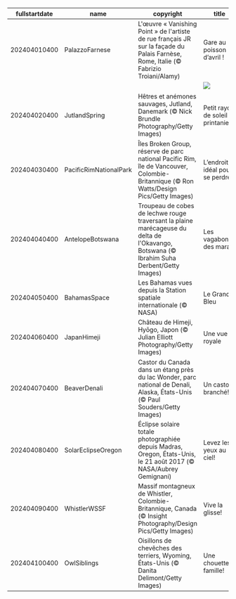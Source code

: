 |fullstartdate|name|copyright|title|image|
|--|--|--|--|--|
202404010400|PalazzoFarnese|L'œuvre « Vanishing Point » de l'artiste de rue français JR sur la façade du Palais Farnèse, Rome, Italie (© Fabrizio Troiani/Alamy)|Gare au poisson d’avril !|![](/fr-CA/2024/04/202404010400PalazzoFarnese.jpg)|
||||![](/fr-CA/2024/04/.jpg)|
202404020400|JutlandSpring|Hêtres et anémones sauvages, Jutland, Danemark (© Nick Brundle Photography/Getty Images)|Petit rayon de soleil printanier|![](/fr-CA/2024/04/202404020400JutlandSpring.jpg)|
202404030400|PacificRimNationalPark|Îles Broken Group, réserve de parc national Pacific Rim, île de Vancouver, Colombie-Britannique (© Ron Watts/Design Pics/Getty Images)|L’endroit idéal pour se perdre|![](/fr-CA/2024/04/202404030400PacificRimNationalPark.jpg)|
202404040400|AntelopeBotswana|Troupeau de cobes de lechwe rouge traversant la plaine marécageuse du delta de l'Okavango, Botswana (© Ibrahim Suha Derbent/Getty Images)|Les vagabonds des marais|![](/fr-CA/2024/04/202404040400AntelopeBotswana.jpg)|
202404050400|BahamasSpace|Les Bahamas vues depuis la Station spatiale internationale (© NASA)|Le Grand Bleu|![](/fr-CA/2024/04/202404050400BahamasSpace.jpg)|
202404060400|JapanHimeji|Château de Himeji, Hyōgo, Japon (© Julian Elliott Photography/Getty Images)|Une vue royale|![](/fr-CA/2024/04/202404060400JapanHimeji.jpg)|
202404070400|BeaverDenali|Castor du Canada dans un étang près du lac Wonder, parc national de Denali, Alaska, États-Unis (© Paul Souders/Getty Images)|Un castor branché!|![](/fr-CA/2024/04/202404070400BeaverDenali.jpg)|
202404080400|SolarEclipseOregon|Éclipse solaire totale photographiée depuis Madras, Oregon, États-Unis, le 21 août 2017 (© NASA/Aubrey Gemignani)|Levez les yeux au ciel!|![](/fr-CA/2024/04/202404080400SolarEclipseOregon.jpg)|
202404090400|WhistlerWSSF|Massif montagneux de Whistler, Colombie-Britannique, Canada (© Insight Photography/Design Pics/Getty Images)|Vive la glisse!|![](/fr-CA/2024/04/202404090400WhistlerWSSF.jpg)|
202404100400|OwlSiblings|Oisillons de chevêches des terriers, Wyoming, États-Unis (© Danita Delimont/Getty Images)|Une chouette famille!|![](/fr-CA/2024/04/202404100400OwlSiblings.jpg)|
